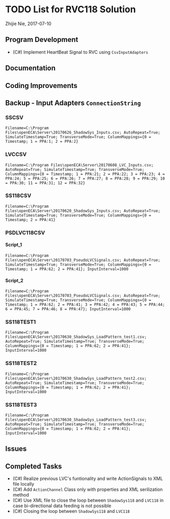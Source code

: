 # TODO List for RVC118 Solution

Zhijie Nie, 2017-07-10

## Program Development
* (C#) Implement HeartBeat Signal to RVC using `CsvInputAdapters`


## Documentation


## Coding Improvements


## Backup - Input Adapters `ConnectionString` 


### SSCSV
```
Filename=C:\Program Files\openECA\Server\20170626_ShadowSys_Inputs.csv; AutoRepeat=True; SimulateTimestamp=True; TransverseMode=True; ColumnMappings={0 = Timestamp; 1 = PPA:1; 2 = PPA:2}
```

### LVCCSV
```
Filename=C:\Program Files\openECA\Server\20170608_LVC_Inputs.csv; AutoRepeat=True; SimulateTimestamp=True; TransverseMode=True; ColumnMappings={0 = Timestamp; 1 = PPA:21; 2 = PPA:22; 3 = PPA:23; 4 = PPA:24; 5 = PPA:25; 6 = PPA:26; 7 = PPA:27; 8 = PPA:28; 9 = PPA:29; 10 = PPA:30; 11 = PPA:31; 12 = PPA:32}
```

### SS118CSV
```
Filename=C:\Program Files\openECA\Server\20170620_ShadowSys_Inputs.csv; AutoRepeat=True; SimulateTimestamp=True; TransverseMode=True; ColumnMappings={0 = Timestamp; 2 = PPA:41}
```

### PSDLVC118CSV
#### Script_1
```
Filename=C:\Program Files\openECA\Server\20170703_PseudoLVCSignals.csv; AutoRepeat=True; SimulateTimestamp=True; TransverseMode=True; ColumnMappings={0 = Timestamp; 1 = PPA:62; 2 = PPA:41}; InputInterval=1000
```

#### Script_2
```
Filename=C:\Program Files\openECA\Server\20170703_PseudoLVCSignals.csv; AutoRepeat=True; SimulateTimestamp=True; TransverseMode=True; ColumnMappings={0 = Timestamp; 1 = PPA:62; 2 = PPA:41; 3 = PPA:42; 4 = PPA:43; 5 = PPA:44; 6 = PPA:45; 7 = PPA:46; 8 = PPA:47}; InputInterval=1000
```


### SS118TEST1
```
Filename=C:\Program Files\openECA\Server\20170630_ShadowSys_LoadPattern_test1.csv; AutoRepeat=True; SimulateTimestamp=True; TransverseMode=True; ColumnMappings={0 = Timestamp; 1 = PPA:62; 2 = PPA:41}; InputInterval=1000
```


### SS118TEST2
```
Filename=C:\Program Files\openECA\Server\20170630_ShadowSys_LoadPattern_test2.csv; AutoRepeat=True; SimulateTimestamp=True; TransverseMode=True; ColumnMappings={0 = Timestamp; 1 = PPA:62; 2 = PPA:41}; InputInterval=1000
```


### SS118TEST3
```
Filename=C:\Program Files\openECA\Server\20170630_ShadowSys_LoadPattern_test3.csv; AutoRepeat=True; SimulateTimestamp=True; TransverseMode=True; ColumnMappings={0 = Timestamp; 1 = PPA:62; 2 = PPA:41}; InputInterval=1000
```


## Issues


## Completed Tasks
* (C#) Realize previous LVC's funtionality and write ActionSignals to XML file locally
* (C#) Add `ActionChannel` Class only with properties and XML serilization method
* (C#) Use XML file to close the loop between `ShadowSys118` and `LVC118` in case bi-directional data feeding is not possible
* (C#) Closing the loop between `ShadowSys118` and `LVC118`